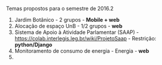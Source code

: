 Temas propostos para o semestre de 2016.2
1.  Jardim Botânico - 2 grupos -  **Mobile + web**
2. Alocação de espaço UnB - 1/2 grupos - **web**
3. Sistema de Apoio à Atividade Parlamentar (SAAP) -  https://colab.interlegis.leg.br/wiki/ProjetoSaap - Restrição: **python/Django**
4. Monitoramento de consumo de energia - Energia - **web**
5.  